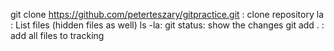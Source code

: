 git clone https://github.com/peterteszary/gitpractice.git   : clone repository
la : List files (hidden files as well)
ls -la: 
git status: show the changes
git add . : add all files to tracking